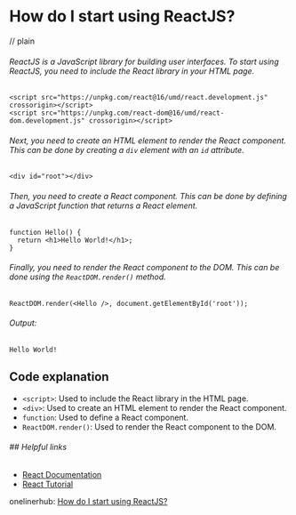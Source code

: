# How do I start using ReactJS?
// plain

###### ReactJS is a JavaScript library for building user interfaces. To start using ReactJS, you need to include the React library in your HTML page.

```
<script src="https://unpkg.com/react@16/umd/react.development.js" crossorigin></script>
<script src="https://unpkg.com/react-dom@16/umd/react-dom.development.js" crossorigin></script>
```

###### Next, you need to create an HTML element to render the React component. This can be done by creating a `div` element with an `id` attribute.

```
<div id="root"></div>
```

###### Then, you need to create a React component. This can be done by defining a JavaScript function that returns a React element.

```
function Hello() {
  return <h1>Hello World!</h1>;
}
```

###### Finally, you need to render the React component to the DOM. This can be done using the `ReactDOM.render()` method.

```
ReactDOM.render(<Hello />, document.getElementById('root'));
```

###### Output:
`Hello World!`

## Code explanation

- `<script>`: Used to include the React library in the HTML page.
- `<div>`: Used to create an HTML element to render the React component.
- `function`: Used to define a React component.
- `ReactDOM.render()`: Used to render the React component to the DOM.

###### ## Helpful links
- [React Documentation](https://reactjs.org/docs/getting-started.html)
- [React Tutorial](https://reactjs.org/tutorial/tutorial.html)

onelinerhub: [How do I start using ReactJS?](https://onelinerhub.com/reactjs/how-do-i-start-using-reactjs)